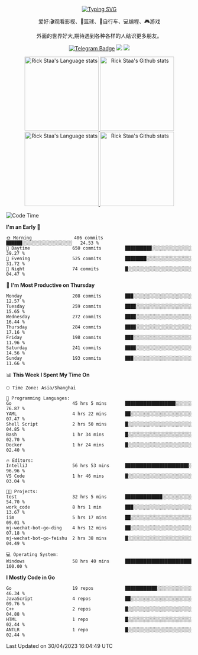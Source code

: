 <div align="center"> 

[![Typing SVG](https://readme-typing-svg.herokuapp.com?size=25&duration=2500&color=eeeeee&vCenter=true&width=200&height=40&lines=Hi+there+%F0%9F%91%8B%F0%9F%8F%BB;I'm+DanBai)](https://git.io/typing-svg)

爱好:🎬观看影视、🏀篮球、🚴自行车、💻编程、🎮游戏

外面的世界好大,期待遇到各种各样的人结识更多朋友。

[![Telegram Badge](https://img.shields.io/badge/-Telegram-blue?style=flat&logo=Telegram&logoColor=white)](https://t.me/danbai9420) 
[![](https://img.shields.io/badge/-Blog-brightgreen?style=flat&logo=Blogger&logoColor=white)](https://p00q.cn)
[![](https://img.shields.io/badge/-Email-red?style=flat&logo=Mail.Ru&logoColor=white)](mailto:danbai@88.com)
</div>

<!-- Light Mode -->
<div align="center"> 
<a href="https://github.com/anuraghazra/github-readme-stats#gh-light-mode-only">
<img height=200 src="https://github-readme-stats-git-master-rstaa-rickstaa.vercel.app/api/top-langs/?username=danbai225&layout=compact&langs_count=10&hide_border=1&role=OWNER,COLLABORATOR#gh-light-mode-only" alt="Rick Staa's Language stats" />
</a>
<a href="https://github.com/anuraghazra/github-readme-stats#gh-light-mode-only">
<img height=200 src="https://github-readme-stats-git-master-rstaa-rickstaa.vercel.app/api?username=danbai225&show_icons=true&count_private=true&line_height=28&hide_border=1&include_all_commits=true&card_width=450&role=OWNER,COLLABORATOR&exclude_repo=github-readme-stats#gh-light-mode-only" alt="Rick Staa's Github stats" />
</a>
</div>

<!-- Dark Mode -->
<div align="center"> 
<a href="https://github.com/anuraghazra/github-readme-stats#gh-dark-mode-only">
<img height=200 src="https://github-readme-stats-git-master-rstaa-rickstaa.vercel.app/api/top-langs/?username=danbai225&layout=compact&langs_count=10&hide_border=1&role=OWNER,COLLABORATOR&theme=github_dark#gh-dark-mode-only" alt="Rick Staa's Language stats" />
</a>
<a href="https://github.com/anuraghazra/github-readme-stats#gh-dark-mode-only">
<img height=200 src="https://github-readme-stats-git-master-rstaa-rickstaa.vercel.app/api?username=danbai225&show_icons=true&count_private=true&line_height=28&hide_border=1&include_all_commits=true&card_width=450&role=OWNER,COLLABORATOR&exclude_repo=github-readme-stats&theme=github_dark#gh-dark-mode-only" alt="Rick Staa's Github stats" />
</a>
</div>

<!--START_SECTION:waka-->
![Code Time](http://img.shields.io/badge/Code%20Time-238%20hrs%2011%20mins-blue)

**I'm an Early 🐤** 

```text
🌞 Morning                406 commits         ██████░░░░░░░░░░░░░░░░░░░   24.53 % 
🌆 Daytime                650 commits         ██████████░░░░░░░░░░░░░░░   39.27 % 
🌃 Evening                525 commits         ████████░░░░░░░░░░░░░░░░░   31.72 % 
🌙 Night                  74 commits          █░░░░░░░░░░░░░░░░░░░░░░░░   04.47 % 
```
📅 **I'm Most Productive on Thursday** 

```text
Monday                   208 commits         ███░░░░░░░░░░░░░░░░░░░░░░   12.57 % 
Tuesday                  259 commits         ████░░░░░░░░░░░░░░░░░░░░░   15.65 % 
Wednesday                272 commits         ████░░░░░░░░░░░░░░░░░░░░░   16.44 % 
Thursday                 284 commits         ████░░░░░░░░░░░░░░░░░░░░░   17.16 % 
Friday                   198 commits         ███░░░░░░░░░░░░░░░░░░░░░░   11.96 % 
Saturday                 241 commits         ████░░░░░░░░░░░░░░░░░░░░░   14.56 % 
Sunday                   193 commits         ███░░░░░░░░░░░░░░░░░░░░░░   11.66 % 
```


📊 **This Week I Spent My Time On** 

```text
🕑︎ Time Zone: Asia/Shanghai

💬 Programming Languages: 
Go                       45 hrs 5 mins       ███████████████████░░░░░░   76.87 % 
YAML                     4 hrs 22 mins       ██░░░░░░░░░░░░░░░░░░░░░░░   07.47 % 
Shell Script             2 hrs 50 mins       █░░░░░░░░░░░░░░░░░░░░░░░░   04.85 % 
Bash                     1 hr 34 mins        █░░░░░░░░░░░░░░░░░░░░░░░░   02.70 % 
Docker                   1 hr 24 mins        █░░░░░░░░░░░░░░░░░░░░░░░░   02.40 % 

🔥 Editors: 
IntelliJ                 56 hrs 53 mins      ████████████████████████░   96.96 % 
VS Code                  1 hr 46 mins        █░░░░░░░░░░░░░░░░░░░░░░░░   03.04 % 

🐱‍💻 Projects: 
test                     32 hrs 5 mins       ██████████████░░░░░░░░░░░   54.70 % 
work_code                8 hrs 1 min         ███░░░░░░░░░░░░░░░░░░░░░░   13.67 % 
iim                      5 hrs 17 mins       ██░░░░░░░░░░░░░░░░░░░░░░░   09.01 % 
mj-wechat-bot-go-ding    4 hrs 12 mins       ██░░░░░░░░░░░░░░░░░░░░░░░   07.18 % 
mj-wechat-bot-go-feishu  2 hrs 38 mins       █░░░░░░░░░░░░░░░░░░░░░░░░   04.49 % 

💻 Operating System: 
Windows                  58 hrs 40 mins      █████████████████████████   100.00 % 
```

**I Mostly Code in Go** 

```text
Go                       19 repos            ████████████░░░░░░░░░░░░░   46.34 % 
JavaScript               4 repos             ██░░░░░░░░░░░░░░░░░░░░░░░   09.76 % 
C++                      2 repos             █░░░░░░░░░░░░░░░░░░░░░░░░   04.88 % 
HTML                     1 repo              █░░░░░░░░░░░░░░░░░░░░░░░░   02.44 % 
ANTLR                    1 repo              █░░░░░░░░░░░░░░░░░░░░░░░░   02.44 % 
```




 Last Updated on 30/04/2023 16:04:49 UTC
<!--END_SECTION:waka-->
